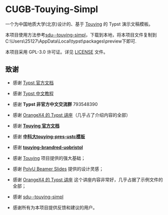 # CUGB-Touying-Simpl

一个为中国地质大学(北京)设计的、基于 [Touying](https://github.com/touying-typst/touying) 的 Typst 演示文稿模板。

本项目使用方法参考[sdu--touying-simpl](https://typst.app/universe/package/sdu-touying-simpl)，下载到本地，将本项目文件复制到C:\Users\25127\AppData\Local\typst\packages\preview下即可.

本项目采用 GPL-3.0 许可证。详见 [LICENSE](LICENSE) 文件。

## 致谢

- 感谢 [Typst 官方文档]("https://typst.app/docs") 

- 感谢 [Typst 中文教程]("https://github.com/typst-doc-cn/tutorial")

- 感谢 **Typst 非官方中文交流群** 793548390

- 感谢 [OrangeX4 的 Typst 讲座]("https://github.com/OrangeX4/typst-talk")（几乎占了介绍内容的全部）

- 感谢 [**Touying 官方文档**]("https://touying-typ.github.io/")

- 感谢 [**中科大touying-pres-ustc模板**]("https://github.com/Quaternijkon/touying-pres-ustc")

- 感谢 [**touying-brandred-uobristol**]("https://github.com/HPDell/touying-brandred-uobristol")

- 感谢 [Touying](https://github.com/touying-typst/touying) 项目提供的强大基础；

- 感谢 [PolyU Beamer Slides](https://www.overleaf.com/latex/templates/polyu-beamer-slides/pyhhgmgmvzhg) 提供的设计灵感；

- 感谢 [OrangeX4 的 Typst 讲座]("https://github.com/OrangeX4/typst-talk") 这个讲座内容非常好，几乎占据了示例文件的全部；

- 感谢 [sdu--touying-simpl](https://typst.app/universe/package/sdu-touying-simpl)

- 感谢所有为本项目提供反馈和建议的用户。

